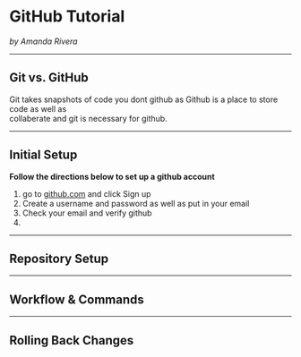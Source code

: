 # GitHub Tutorial

_by Amanda Rivera_

---
## Git vs. GitHub
Git takes snapshots of code you dont github as Github is a place to store code as well as  
collaberate and git is necessary for github.
        


---
## Initial Setup
**Follow the directions below to set up a github account**  
1. go to [github.com](www.github.com) and click Sign up
2. Create a username and password as well as put in your email
3. Check your email and verify github
4. 
---
## Repository Setup



---
## Workflow & Commands



---
## Rolling Back Changes
